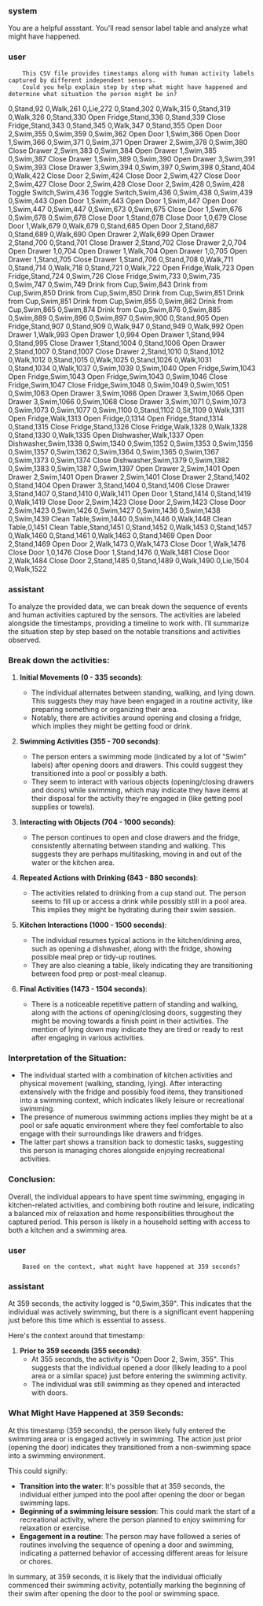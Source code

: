 ### system
You are a helpful assstant. You'll read sensor label table and analyze what might have happened.
### user

        This CSV file provides timestamps along with human activity labels captured by different independent sensors.
        Could you help explain step by step what might have happened and determine what situation the person might be in?
    
0,Stand,92
0,Walk,261
0,Lie,272
0,Stand,302
0,Walk,315
0,Stand,319
0,Walk,326
0,Stand,330
Open Fridge,Stand,336
0,Stand,339
Close Fridge,Stand,343
0,Stand,345
0,Walk,347
0,Stand,355
Open Door 2,Swim,355
0,Swim,359
0,Swim,362
Open Door 1,Swim,366
Open Door 1,Swim,366
0,Swim,371
0,Swim,371
Open Drawer 2,Swim,378
0,Swim,380
Close Drawer 2,Swim,383
0,Swim,384
Open Drawer 1,Swim,385
0,Swim,387
Close Drawer 1,Swim,389
0,Swim,390
Open Drawer 3,Swim,391
0,Swim,393
Close Drawer 3,Swim,394
0,Swim,397
0,Swim,398
0,Stand,404
0,Walk,422
Close Door 2,Swim,424
Close Door 2,Swim,427
Close Door 2,Swim,427
Close Door 2,Swim,428
Close Door 2,Swim,428
0,Swim,428
Toggle Switch,Swim,436
Toggle Switch,Swim,436
0,Swim,438
0,Swim,439
0,Swim,443
Open Door 1,Swim,443
Open Door 1,Swim,447
Open Door 1,Swim,447
0,Swim,447
0,Swim,673
0,Swim,675
Close Door 1,Swim,676
0,Swim,678
0,Swim,678
Close Door 1,Stand,678
Close Door 1,0,679
Close Door 1,Walk,679
0,Walk,679
0,Stand,685
Open Door 2,Stand,687
0,Stand,689
0,Walk,690
Open Drawer 2,Walk,699
Open Drawer 2,Stand,700
0,Stand,701
Close Drawer 2,Stand,702
Close Drawer 2,0,704
Open Drawer 1,0,704
Open Drawer 1,Walk,704
Open Drawer 1,0,705
Open Drawer 1,Stand,705
Close Drawer 1,Stand,706
0,Stand,708
0,Walk,711
0,Stand,714
0,Walk,718
0,Stand,721
0,Walk,722
Open Fridge,Walk,723
Open Fridge,Stand,724
0,Swim,726
Close Fridge,Swim,733
0,Swim,735
0,Swim,747
0,Swim,749
Drink from Cup,Swim,843
Drink from Cup,Swim,850
Drink from Cup,Swim,850
Drink from Cup,Swim,851
Drink from Cup,Swim,851
Drink from Cup,Swim,855
0,Swim,862
Drink from Cup,Swim,865
0,Swim,874
Drink from Cup,Swim,876
0,Swim,885
0,Swim,889
0,Swim,896
0,Swim,897
0,Swim,900
0,Stand,905
Open Fridge,Stand,907
0,Stand,909
0,Walk,947
0,Stand,949
0,Walk,992
Open Drawer 1,Walk,993
Open Drawer 1,0,994
Open Drawer 1,Stand,994
0,Stand,995
Close Drawer 1,Stand,1004
0,Stand,1006
Open Drawer 2,Stand,1007
0,Stand,1007
Close Drawer 2,Stand,1010
0,Stand,1012
0,Walk,1012
0,Stand,1015
0,Walk,1025
0,Stand,1026
0,Walk,1031
0,Stand,1034
0,Walk,1037
0,Swim,1039
0,Swim,1040
Open Fridge,Swim,1043
Open Fridge,Swim,1043
Open Fridge,Swim,1043
0,Swim,1046
Close Fridge,Swim,1047
Close Fridge,Swim,1048
0,Swim,1049
0,Swim,1051
0,Swim,1063
Open Drawer 3,Swim,1066
Open Drawer 3,Swim,1066
Open Drawer 3,Swim,1066
0,Swim,1068
Close Drawer 3,Swim,1071
0,Swim,1073
0,Swim,1073
0,Swim,1077
0,Swim,1100
0,Stand,1102
0,Sit,1109
0,Walk,1311
Open Fridge,Walk,1313
Open Fridge,0,1314
Open Fridge,Stand,1314
0,Stand,1315
Close Fridge,Stand,1326
Close Fridge,Walk,1328
0,Walk,1328
0,Stand,1330
0,Walk,1335
Open Dishwasher,Walk,1337
Open Dishwasher,Swim,1338
0,Swim,1340
0,Swim,1352
0,Swim,1353
0,Swim,1356
0,Swim,1357
0,Swim,1362
0,Swim,1364
0,Swim,1365
0,Swim,1367
0,Swim,1373
0,Swim,1374
Close Dishwasher,Swim,1379
0,Swim,1382
0,Swim,1383
0,Swim,1387
0,Swim,1397
Open Drawer 2,Swim,1401
Open Drawer 2,Swim,1401
Open Drawer 2,Swim,1401
Close Drawer 2,Stand,1402
0,Stand,1404
Open Drawer 3,Stand,1404
0,Stand,1406
Close Drawer 3,Stand,1407
0,Stand,1410
0,Walk,1411
Open Door 1,Stand,1414
0,Stand,1419
0,Walk,1419
Close Door 2,Swim,1423
Close Door 2,Swim,1423
Close Door 2,Swim,1423
0,Swim,1426
0,Swim,1427
0,Swim,1436
0,Swim,1438
0,Swim,1439
Clean Table,Swim,1440
0,Swim,1446
0,Walk,1448
Clean Table,0,1451
Clean Table,Stand,1451
0,Stand,1452
0,Walk,1453
0,Stand,1457
0,Walk,1460
0,Stand,1461
0,Walk,1463
0,Stand,1469
Open Door 2,Stand,1469
Open Door 2,Walk,1473
0,Walk,1473
Close Door 1,Walk,1476
Close Door 1,0,1476
Close Door 1,Stand,1476
0,Walk,1481
Close Door 2,Walk,1484
Close Door 2,Stand,1485
0,Stand,1489
0,Walk,1490
0,Lie,1504
0,Walk,1522

### assistant
To analyze the provided data, we can break down the sequence of events and human activities captured by the sensors. The activities are labeled alongside the timestamps, providing a timeline to work with. I’ll summarize the situation step by step based on the notable transitions and activities observed.

### Break down the activities:

1. **Initial Movements (0 - 335 seconds)**:
    - The individual alternates between standing, walking, and lying down. This suggests they may have been engaged in a routine activity, like preparing something or organizing their area.
    - Notably, there are activities around opening and closing a fridge, which implies they might be getting food or drink.

2. **Swimming Activities (355 - 700 seconds)**:
    - The person enters a swimming mode (indicated by a lot of "Swim" labels) after opening doors and drawers. This could suggest they transitioned into a pool or possibly a bath.
    - They seem to interact with various objects (opening/closing drawers and doors) while swimming, which may indicate they have items at their disposal for the activity they're engaged in (like getting pool supplies or towels).

3. **Interacting with Objects (704 - 1000 seconds)**:
    - The person continues to open and close drawers and the fridge, consistently alternating between standing and walking. This suggests they are perhaps multitasking, moving in and out of the water or the kitchen area.

4. **Repeated Actions with Drinking (843 - 880 seconds)**:
    - The activities related to drinking from a cup stand out. The person seems to fill up or access a drink while possibly still in a pool area. This implies they might be hydrating during their swim session.

5. **Kitchen Interactions (1000 - 1500 seconds)**:
    - The individual resumes typical actions in the kitchen/dining area, such as opening a dishwasher, along with the fridge, showing possible meal prep or tidy-up routines.
    - They are also cleaning a table, likely indicating they are transitioning between food prep or post-meal cleanup.

6. **Final Activities (1473 - 1504 seconds)**:
    - There is a noticeable repetitive pattern of standing and walking, along with the actions of opening/closing doors, suggesting they might be moving towards a finish point in their activities. The mention of lying down may indicate they are tired or ready to rest after engaging in various activities.

### Interpretation of the Situation:
- The individual started with a combination of kitchen activities and physical movement (walking, standing, lying). After interacting extensively with the fridge and possibly food items, they transitioned into a swimming context, which indicates likely leisure or recreational swimming.
- The presence of numerous swimming actions implies they might be at a pool or safe aquatic environment where they feel comfortable to also engage with their surroundings like drawers and fridges.
- The latter part shows a transition back to domestic tasks, suggesting this person is managing chores alongside enjoying recreational activities.

### Conclusion:
Overall, the individual appears to have spent time swimming, engaging in kitchen-related activities, and combining both routine and leisure, indicating a balanced mix of relaxation and home responsibilities throughout the captured period. This person is likely in a household setting with access to both a kitchen and a swimming area.
### user

        Based on the context, what might have happened at 359 seconds?
    
### assistant
At 359 seconds, the activity logged is "0,Swim,359". This indicates that the individual was actively swimming, but there is a significant event happening just before this time which is essential to assess.

Here's the context around that timestamp:

1. **Prior to 359 seconds (355 seconds)**:
   - At 355 seconds, the activity is "Open Door 2, Swim, 355". This suggests that the individual opened a door (likely leading to a pool area or a similar space) just before entering the swimming activity.
   - The individual was still swimming as they opened and interacted with doors.

### What Might Have Happened at 359 Seconds:
At this timestamp (359 seconds), the person likely fully entered the swimming area or is engaged actively in swimming. The action just prior (opening the door) indicates they transitioned from a non-swimming space into a swimming environment. 

This could signify:
- **Transition into the water**: It's possible that at 359 seconds, the individual either jumped into the pool after opening the door or began swimming laps.
- **Beginning of a swimming leisure session**: This could mark the start of a recreational activity, where the person planned to enjoy swimming for relaxation or exercise.
- **Engagement in a routine**: The person may have followed a series of routines involving the sequence of opening a door and swimming, indicating a patterned behavior of accessing different areas for leisure or chores.

In summary, at 359 seconds, it is likely that the individual officially commenced their swimming activity, potentially marking the beginning of their swim after opening the door to the pool or swimming space.
